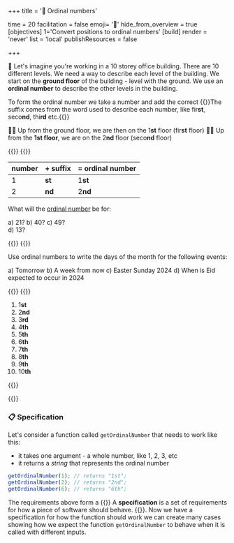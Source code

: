 +++
title = '🧮 Ordinal numbers'

time = 20
facilitation = false
emoji= '🧩'
hide_from_overview = true
[objectives]
    1='Convert positions to ordinal numbers'
[build]
  render = 'never'
  list = 'local'
  publishResources = false

+++

🏢 Let's imagine you're working in a 10 storey office building. There are 10 different levels. We need a way to describe each level of the building. We start on the **ground floor** of the building - level with the ground. We use an **ordinal number** to describe the other levels in the building.

To form the ordinal number we take a number and add the correct {{<tooltip title="suffix" >}}The suffix comes from the word used to describe each number, like fir**st**, seco**nd**, thi**rd** etc.{{</tooltip>}}

☝🏿 Up from the ground floor, we are then on the 1**st** floor (fir**st** floor)
☝🏽 Up from the **1st floor**, we are on the 2**nd** floor (seco**nd** floor)

{{<tabs name="Ordinals">}}
{{<tab name="🙋🏾 Ordinals Exercise 1">}}

| number | + **suffix** | = ordinal number |
| ------ | ------------ | ---------------- |
| 1      | **st**       | 1**st**          |
| 2      | **nd**       | 2**nd**          |

What will the [ordinal number](#ordinals-2) be for:

a) 21?
b) 40?
c) 49?  
d) 13?

{{</tab>}}
{{<tab name="📆 Days of the month">}}

Use ordinal numbers to write the days of the month for the following events:

a) Tomorrow
b) A week from now
c) Easter Sunday 2024
d) When is Eid expected to occur in 2024

{{</tab>}}
{{<tab name="💾 Ordinal Numbers Reference">}}

1. 1**st**
2. 2**nd**
3. 3**rd**
4. 4**th**
5. 5**th**
6. 6**th**
7. 7**th**
8. 8**th**
9. 9**th**
10. 10**th**

{{</tab>}}

{{</tabs>}}

### 📋 Specification

Let's consider a function called `getOrdinalNumber` that needs to work like this:

- it takes one argument - a whole number, like 1, 2, 3, etc
- it returns a _string_ that represents the ordinal number

```js
getOrdinalNumber(1); // returns "1st";
getOrdinalNumber(2); // returns "2nd";
getOrdinalNumber(6); // returns "6th";
```

The requirements above form a {{<tooltip title="specification" >}}
A **specification** is a set of requirements for how a piece of software should behave.
{{</tooltip>}}. Now we have a specification for how the function should work we can create many cases showing how we expect the function `getOrdinalNumber` to behave when it is called with different inputs.
